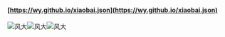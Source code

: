 #### [https://wy.github.io/xiaobai.json](https://wy.github.io/xiaobai.json)

![风大](http://img.soogif.com/W26NzuxbTHn0xExcSDUbllD2WuTfVXua.gif)![风大](http://img.soogif.com/W26NzuxbTHn0xExcSDUbllD2WuTfVXua.gif)![风大](http://img.soogif.com/W26NzuxbTHn0xExcSDUbllD2WuTfVXua.gif)
